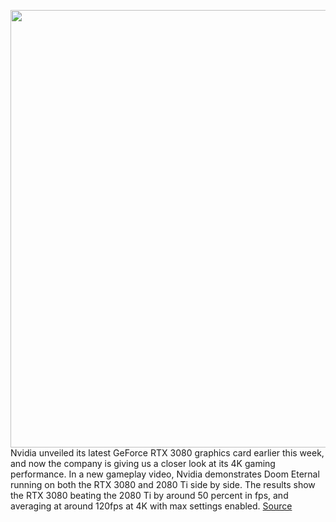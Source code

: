 <img src='https://cdn.vox-cdn.com/thumbor/27CbOrC5NOngHwXWRxxLz22YDYU=/0x0:1654x936/1200x0/filters:focal(0x0:1654x936):no_upscale()/cdn.vox-cdn.com/uploads/chorus_asset/file/21849274/7VFWgUG.jpg' width='700px' /><br/>
Nvidia unveiled its latest GeForce RTX 3080 graphics card earlier this week, and now the company is giving us a closer look at its 4K gaming performance. In a new gameplay video, Nvidia demonstrates Doom Eternal running on both the RTX 3080 and 2080 Ti side by side. The results show the RTX 3080 beating the 2080 Ti by around 50 percent in fps, and averaging at around 120fps at 4K with max settings enabled.
<a href='https://www.theverge.com/2020/9/3/21419810/nvidia-geforce-rtx-3080-4k-gameplay-rtx-2080-ti-comparison'> Source <a/>